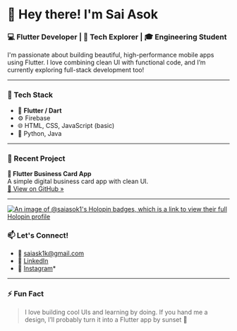 # 👋 Hey there! I'm Sai Asok

### 💻 Flutter Developer | 🚀 Tech Explorer | 🎓 Engineering Student

I'm passionate about building beautiful, high-performance mobile apps using Flutter. I love combining clean UI with functional code, and I’m currently exploring full-stack development too!

---

### 🚀 Tech Stack

- 💙 **Flutter / Dart**
- ⚙️ Firebase
- 🌐 HTML, CSS, JavaScript (basic)
- 🐍 Python, Java

---

### 📱 Recent Project

**📇 Flutter Business Card App**  
A simple digital business card app with clean UI.  
[🔗 View on GitHub »](https://github.com/saiasok1/flutter_bussiness_card)

---
[![An image of @saiasok1's Holopin badges, which is a link to view their full Holopin profile](https://holopin.me/saiasok1)](https://holopin.io/@saiasok1)

### 📫 Let's Connect!

- 📧 saiask1k@gmail.com
- 💼 [LinkedIn](https://www.linkedin.com//in/saiasok)
- 💼 [Instagram](https://www.instagram.com/saiiasok)*

---

### ⚡ Fun Fact

> I love building cool UIs and learning by doing. If you hand me a design, I’ll probably turn it into a Flutter app by sunset 🌇

